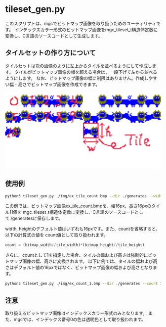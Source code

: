 # tileset_gen.py

このスクリプトは、mgcでビットマップ画像を取り扱うためのユーティリティです。
インデックスカラー形式のビットマップ画像をmgc_tileset_t構造体定数に変換し、C言語のソースコードとして生成します。

## タイルセットの作り方について

タイルセットは次の画像のように左上からタイルを並べるようにして作成します。
タイルがビットマップ画像の幅を超える場合は、一段下げて左から並べるようにします。
なお、ビットマップ画像の幅に制限はありません。作成しやすい幅・高さでビットマップ画像を作成できます。



<div style="display: flex;">
  <img src="img/ex_tile_count.bmp" style="width: 100%;">
  <img src="img/ex_tile_width_height.bmp" style="width: 100%;">
</div>


## 使用例

```bash
python3 tileset_gen.py ./img/ex_tile_count.bmp --dir ./generates --width 16 --height 16 --count 11
```

この例では、ビットマップ画像ex_tile_count.bmpを、幅16px、高さ16pxのタイル11個を
mgc_tileset_t構造体定数に変換し、C言語のソースコードとして./generatesに保存します。


width, heightのデフォルト値はいずれも16pxです。また、countを省略すると、以下の計算式の値を
count値として取り扱われます。


```python
count = (bitmap_width//tile_width)*(bitmap_height//tile_height)
```

さらに、countとして1を指定した場合、タイルの幅および高さは強制的にビットマップ画像の幅、高さに変換されます。
以下に例では、タイルの幅および高さはデフォルト値の16pxではなく、ビットマップ画像の幅および高さとなります。

```bash
python3 tileset_gen.py ./img/ex_count_1.bmp --dir ./generates --count 1
```

## 注意

取り扱えるビットマップ画像はインデックスカラー形式のみとなります。
また、mgcでは、インデックス番号0の色は透明色として取り扱われます。
